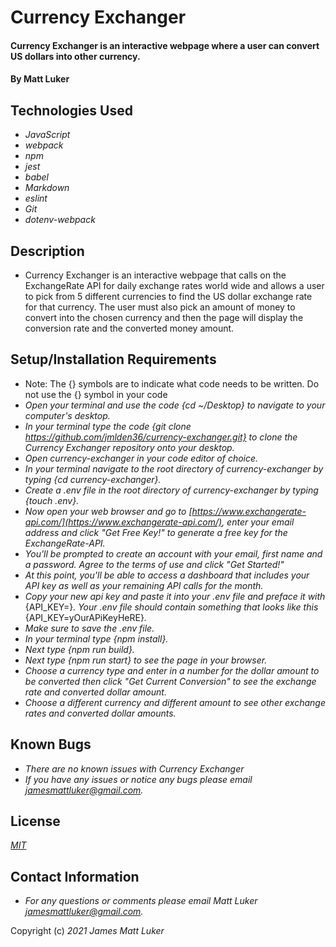 # Currency Exchanger

#### Currency Exchanger is an interactive webpage where a user can convert US dollars into other currency.

#### By Matt Luker

## Technologies Used

* _JavaScript_
* _webpack_
* _npm_
* _jest_
* _babel_
* _Markdown_
* _eslint_
* _Git_
* _dotenv-webpack_

## Description

* Currency Exchanger is an interactive webpage that calls on the ExchangeRate API for daily exchange rates world wide and allows a user to pick from 5 different currencies to find the US dollar exchange rate for that currency.  The user must also pick an amount of money to convert into the chosen currency and then the page will display the conversion rate and the converted money amount.  

## Setup/Installation Requirements

*  Note: The {} symbols are to indicate what code needs to be written.  Do not use the {} symbol in your code
* _Open your terminal and use the code {cd ~/Desktop} to navigate to your computer's desktop._
* _In your terminal type the code {git clone https://github.com/jmlden36/currency-exchanger.git} to clone the Currency Exchanger repository onto your desktop._
* _Open currency-exchanger in your code editor of choice._
* _In your terminal navigate to the root directory of currency-exchanger by typing {cd currency-exchanger}._
* _Create a .env file in the root directory of currency-exchanger by typing {touch .env}._
* _Now open your web browser and go to [https://www.exchangerate-api.com/](https://www.exchangerate-api.com/), enter your email address and click "Get Free Key!" to generate a free key for the ExchangeRate-API._
* _You'll be prompted to create an account with your email, first name and a password. Agree to the terms of use and click "Get Started!"_
* _At this point, you'll be able to access a dashboard that includes your API key as well as your remaining API calls for the month._
* _Copy your new api key and paste it into your .env file and preface it with_ {API_KEY=}_.  Your .env file should contain something that looks like this_ {API_KEY=yOurAPiKeyHeRE}_._
* _Make sure to save the .env file._
* _In your terminal type {npm install}._
* _Next type {npm run build}._
* _Next type {npm run start} to see the page in your browser._
* _Choose a currency type and enter in a number for the dollar amount to be converted then click "Get Current Conversion" to see the exchange rate and converted dollar amount._
* _Choose a different currency and different amount to see other exchange rates and converted dollar amounts._


## Known Bugs

* _There are no known issues with Currency Exchanger_
* _If you have any issues or notice any bugs please email [jamesmattluker@gmail.com](mailto:jamesmattluker@gmail.com)._

## License

_[MIT](LICENSE.txt)_

## Contact Information

* _For any questions or comments please email Matt Luker [jamesmattluker@gmail.com](mailto:jamesmattluker@gmail.com)._

Copyright (c) _2021_ _James Matt Luker_